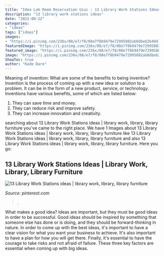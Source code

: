 ```yaml
---
title: "Idea Lab Room Reservation Uiuc : 13 Library Work Stations Ideas"
description: "13 library work stations ideas"
date: "2022-09-22"
categories:
- "ideas"
tags: ["ideas"]
images:
- "https://i.pinimg.com/236x/08/e7/f8/08e7f8b9479e72995802ab8dbeb2b49d--computer-workstation-computers.jpg"
featuredImage: "https://i.pinimg.com/236x/08/e7/f8/08e7f8b9479e72995802ab8dbeb2b49d--computer-workstation-computers.jpg"
featured_image: "https://i.pinimg.com/236x/08/e7/f8/08e7f8b9479e72995802ab8dbeb2b49d--computer-workstation-computers.jpg"
image: "https://i.pinimg.com/236x/08/e7/f8/08e7f8b9479e72995802ab8dbeb2b49d--computer-workstation-computers.jpg"
ShowToc: true
author: "Kade Dare"
---
```



Meaning of invention: What are some of the benefits to being inventive?
Invention is the process of coming up with a new idea or solution to a problem. It can be in the form of a new product, service, or technology. Inventions have various benefits, some of which are listed below: 
1. They can save time and money.
2. They can reduce risk and improve safety. 
3. They can increase innovation and creativity.

	

		
searching about 13 Library Work Stations ideas | library work, library, library furniture you've came to the right place. We have 1 Images about 13 Library Work Stations ideas | library work, library, library furniture like 13 Library Work Stations ideas | library work, library, library furniture and also 13 Library Work Stations ideas | library work, library, library furniture. Here you go:
		
    
## 13 Library Work Stations Ideas | Library Work, Library, Library Furniture

<img loading=lazy src="https://i.pinimg.com/236x/08/e7/f8/08e7f8b9479e72995802ab8dbeb2b49d--computer-workstation-computers.jpg" onerror="this.onerror=null;this.src='https://tse1.mm.bing.net/th?id=OIP.hPCyn5icd1mL6k55d3bkrQAAAA&amp;pid=15.1';" alt="13 Library Work Stations ideas | library work, library, library furniture">

_Source: pinterest.com_

>. 

	

What makes a good idea?
Ideas are important, but they must be good ideas in order to be successful. Good ideas should be inspired by something that someone else has done or is doing, and they should be forward-thinking in nature. In order to come up with the best ideas, it's important to have a clear vision for what you want your business to achieve. It's also important to have a plan for how you will get there. Finally, it's essential to have the courage to take risks and not afraid of failure. These three key factors are essential when coming up with big ideas.

